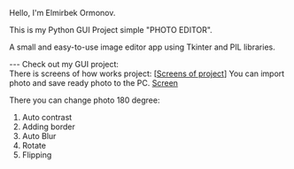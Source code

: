 Hello, I'm Elmirbek Ormonov.

This is my Python GUI Project simple "PHOTO EDITOR".

A small and easy-to-use image editor app using Tkinter and PIL libraries.

--- Check out my GUI project:  
There is screens of how works project: [[Screens of project](https://github.com/Abylovv/FinsalProjectPhotoEditor/blob/main/Screen%20of%20Project.png)]
You can import photo and save ready photo to the PC. [Screen](https://github.com/Abylovv/FinsalProjectPhotoEditor/blob/main/Screen%20of%20Project2.png)

There you can change photo 180 degree:
1) Auto contrast
2) Adding border
3) Auto Blur
4) Rotate
5) Flipping




